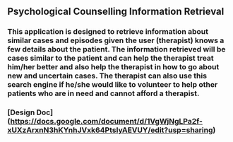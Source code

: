 ## Psychological Counselling Information Retrieval

### This application is designed to retrieve information about similar cases and episodes given the user (therapist) knows a few details about the patient. The information retrieved will be cases similar to the patient and can help the therapist treat him/her better and also help the therapist in how to go about new and uncertain cases. The therapist can also use this search engine if he/she would like to volunteer to help other patients who are in need and cannot afford a therapist.

### [Design Doc] (https://docs.google.com/document/d/1VgWjNgLPa2f-xUXzArxnN3hKYnhJVxk64PtsIyAEVUY/edit?usp=sharing)
